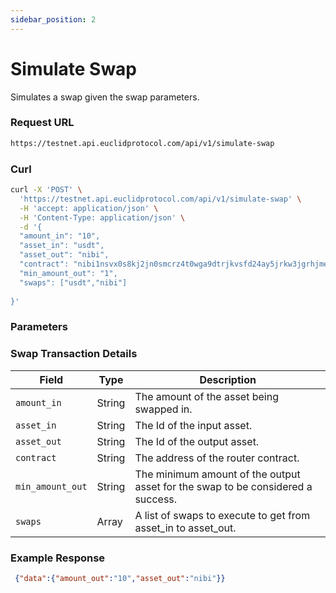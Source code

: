 ```yaml
---
sidebar_position: 2
---
```


# Simulate Swap

Simulates a swap given the swap parameters.

### Request URL
 
```bash
https://testnet.api.euclidprotocol.com/api/v1/simulate-swap
```
### Curl
```bash
curl -X 'POST' \
  'https://testnet.api.euclidprotocol.com/api/v1/simulate-swap' \
  -H 'accept: application/json' \
  -H 'Content-Type: application/json' \
  -d '{
  "amount_in": "10",
  "asset_in": "usdt",
  "asset_out": "nibi",
  "contract": "nibi1nsvx0s8kj2jn0smcrz4t0wga9dtrjkvsfd24ay5jrkw3jgrhjmeq8suvmz",
  "min_amount_out": "1",
  "swaps": ["usdt","nibi"]
  
}'
```
### Parameters

### Swap Transaction Details

| Field            | Type    | Description                                          |
|------------------|---------|------------------------------------------------------|
| `amount_in`      | String  | The amount of the asset being swapped in.              |
| `asset_in`       | String  | The Id of the input asset.                   |
| `asset_out`      | String  | The Id of the output asset.                  |
| `contract`       | String  | The address of the router contract.              |
| `min_amount_out` | String  | The minimum amount of the output asset for the swap to be considered a success.     |
| `swaps`          | Array   | A list of swaps to execute to get from asset_in to asset_out.|

### Example Response

```json
 {"data":{"amount_out":"10","asset_out":"nibi"}}
```